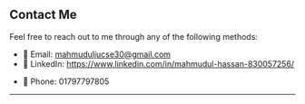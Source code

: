 ## Contact Me

Feel free to reach out to me through any of the following methods:

- 📧 Email: mahmuduljucse30@gmail.com
- 💼 LinkedIn: https://www.linkedin.com/in/mahmudul-hassan-830057256/
<!-- - 🌐 Website: [Your Website](https://yourwebsite.com) -->
- 📱 Phone: 01797797805

---
<!-- You can also fill out to get in touch directly! -->
